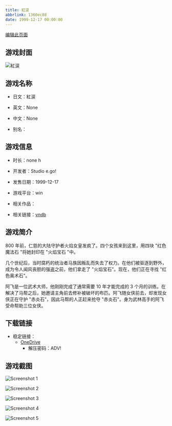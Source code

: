 ```yaml
---
title: 紅涙
abbrlink: 1360ec88
date: 1999-12-17 00:00:00
---
```

[编辑此页面](https://github.com/ACG-3/ADV3-source/blob/main/source/_posts/games/%E7%B4%85%E6%B6%99.md)

## 游戏封面

![紅涙](https://pan.timero.xyz/d/onedrive/img_lib_001/%E7%B4%85%E6%B6%99_cover.avif)


## 游戏名称

- 日文：紅涙
- 英文：None
- 中文：None

- 别名：


## 游戏信息

- 时长：none h
- 开发者：Studio e.go!
- 发售日期：1999-12-17
- 游戏平台：win
- 相关作品：

- 相关链接：[vndb](https://vndb.org/v2535)


## 游戏简介

800 年前，仁慈的大陆守护者火焰女皇发疯了。四个女孩来到这里，用四块 "红色魔法石 "将她封印在 "火焰宝石 "中。

几个世纪后，当时腐朽的统治者马族因叛乱而失去了权力。在他们被驱逐到野外，成为令人闻风丧胆的强盗之前，他们拿走了 "火焰宝石"。现在，他们正在寻找 "红色奥术石"。

阿飞是一位武术大师，他刚刚完成了通常需要 10 年才能完成的 3 个月的训练。在解决了马帮之后，她邀请主角前去修补被破坏的布匹。阿飞随女侠前去，却发现女侠正在守护 "赤炎石"，因此马帮的人正赶来抢夺 "赤炎石"。身为武林高手的阿飞受命帮助三位女侠。


## 下载链接

- 稳定链接：
    - [OneDrive](https://pan.timero.xyz/onedrive/adv_lib_001/%E7%B4%85%E6%B6%99)
        - 解压密码：ADV!



## 游戏截图


![Screenshot 1](https://pan.timero.xyz/d/onedrive/img_lib_001/%E7%B4%85%E6%B6%99_Screenshot_1.avif)

![Screenshot 2](https://pan.timero.xyz/d/onedrive/img_lib_001/%E7%B4%85%E6%B6%99_Screenshot_2.avif)

![Screenshot 3](https://pan.timero.xyz/d/onedrive/img_lib_001/%E7%B4%85%E6%B6%99_Screenshot_3.avif)

![Screenshot 4](https://pan.timero.xyz/d/onedrive/img_lib_001/%E7%B4%85%E6%B6%99_Screenshot_4.avif)

![Screenshot 5](https://pan.timero.xyz/d/onedrive/img_lib_001/%E7%B4%85%E6%B6%99_Screenshot_5.avif)

